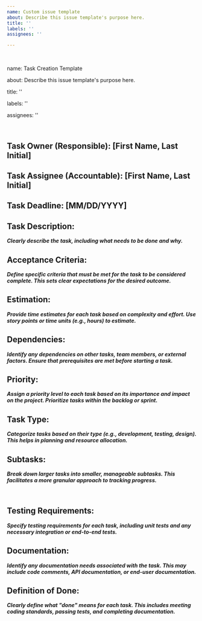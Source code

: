 ```yaml
---
name: Custom issue template
about: Describe this issue template's purpose here.
title: ''
labels: ''
assignees: ''

---
```


<br>

name: Task Creation Template

about: Describe this issue template's purpose here.

title: ''

labels: ''

assignees: ''

<br>

## Task Owner (Responsible): [First Name, Last Initial]

## Task Assignee (Accountable): [First Name, Last Initial]

## Task Deadline: [MM/DD/YYYY]

## Task Description:

**_Clearly describe the task, including what needs to be done and why._**

## Acceptance Criteria:

**_Define specific criteria that must be met for the task to be considered complete. This sets clear expectations for the desired outcome._**

## Estimation:

**_Provide time estimates for each task based on complexity and effort. Use story points or time units (e.g., hours) to estimate._**

## Dependencies:

**_Identify any dependencies on other tasks, team members, or external factors. Ensure that prerequisites are met before starting a task._**

## Priority:

**_Assign a priority level to each task based on its importance and impact on the project. Prioritize tasks within the backlog or sprint._**

## Task Type:

**_Categorize tasks based on their type (e.g., development, testing, design). This helps in planning and resource allocation._**

## Subtasks:

**_Break down larger tasks into smaller, manageable subtasks. This facilitates a more granular approach to tracking progress._**

<br>

## Testing Requirements:

**_Specify testing requirements for each task, including unit tests and any necessary integration or end-to-end tests._**

## Documentation:

**_Identify any documentation needs associated with the task. This may include code comments, API documentation, or end-user documentation._**

## Definition of Done:

**_Clearly define what "done" means for each task. This includes meeting coding standards, passing tests, and completing documentation._**
